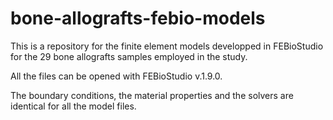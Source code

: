 # bone-allografts-febio-models
This is a repository for the finite element models developped in FEBioStudio for the 29 bone allografts samples employed in the study.

All the files can be opened with FEBioStudio v.1.9.0. 

The boundary conditions, the material properties and the solvers are identical for all the model files.
